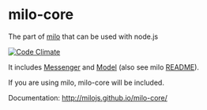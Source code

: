 # milo-core
The part of [milo](https://github.com/milojs/milo) that can be used with node.js

[![Code Climate](https://codeclimate.com/github/milojs/milo-core/badges/gpa.svg)](https://codeclimate.com/github/milojs/milo-core)

It includes [Messenger](http://milojs.github.io/milo-core/messenger/index.js.html)
and [Model](http://milojs.github.io/milo-core/model/index.js.html) (also see milo [README](https://github.com/milojs/milo)). 

If you are using milo, milo-core will be included.

Documentation: http://milojs.github.io/milo-core/
